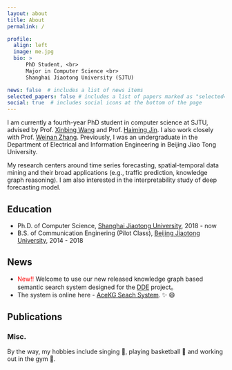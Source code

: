 ```yaml
---
layout: about
title: About
permalink: /

profile:
  align: left
  image: me.jpg
  bio: >
      PhD Student, <br>
      Major in Computer Science <br>
      Shanghai Jiaotong University (SJTU)

news: false  # includes a list of news items
selected_papers: false # includes a list of papers marked as "selected={true}"
social: true  # includes social icons at the bottom of the page
---
```


I am currently a fourth-year PhD student in computer science at SJTU, advised by Prof. [Xinbing Wang](https://www.cs.sjtu.edu.cn/~wang-xb/) and Prof. [Haiming Jin](https://jhc.sjtu.edu.cn/~haimingjin/). I also work closely with Prof. [Weinan Zhang](https://wnzhang.net/). Previously, I was an undergraduate in the Department of Electrical and Information Engineering in Beijing Jiao Tong University.

My research centers around time series forecasting, spatial-temporal data mining and their broad applications (e.g., traffic prediction, knowledge graph reasoning). I am also interested in the interpretability study of deep forecasting model.

## Education

* Ph.D. of Computer Science, [Shanghai Jiaotong University](https://en.sjtu.edu.cn/), 2018 - now
* B.S. of Communication Enginering (Pilot Class), [Beijing Jiaotong University](http://en.njtu.edu.cn/), 2014 - 2018

## News

* <span style="color:red">New!!</span> Welcome to use our new released knowledge graph based semantic search system designed for the [DDE](https://www.ddeworld.org/) project。
* The system is online here - [AceKG Seach System](https://search.acekg.cn). :sparkles: :smile:

## Publications


### Misc.

By the way, my hobbies include singing :musical_score:, playing basketball :basketball: and working out in the gym :muscle:.

